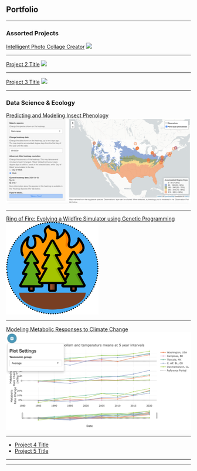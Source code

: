 ## Portfolio

---

### Assorted Projects 

[Intelligent Photo Collage Creator](https://github.com/icaruso21/intellage)
<img src="images/afghangirl_lowres.jpg?raw=true"/>

---
[Project 2 Title](/pdf/sample_presentation.pdf)
<img src="images/dummy_thumbnail.jpg?raw=true"/>

---
[Project 3 Title](http://example.com/)
<img src="images/dummy_thumbnail.jpg?raw=true"/>

---

### Data Science & Ecology

[Predicting and Modeling Insect Phenology](https://github.com/icaruso21/Insect-Phenology-Forecaster)
<img src="images/insect-phenology-heatmap.png?raw=true"/>

---
[Ring of Fire: Evolving a Wildfire Simulator using Genetic Programming](https://github.com/Oliver-BE/ring-of-fire)
<img src="images/ring-of-fire.png?raw=true" width="50%"/>

---
[Modeling Metabolic Responses to Climate Change](https://github.com/trenchproject/Climate-Change-Metabolism)
<img src="images/climate-metabolism.png?raw=true"/>

---
- [Project 4 Title](http://example.com/)
- [Project 5 Title](http://example.com/)

---




---

